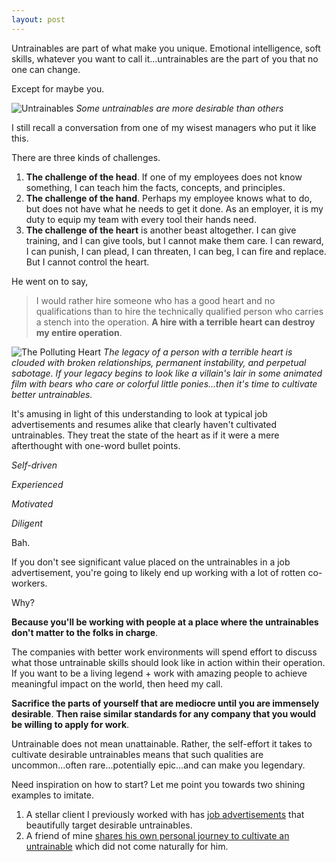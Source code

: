 ```yaml
---
layout: post
---
```


Untrainables are part of what make you unique. Emotional intelligence, soft skills, whatever you want to call it...untrainables are the part of you that no one can change.

Except for maybe you.

![Untrainables](/website/assets/img/untrainable.png)
*Some untrainables are more desirable than others*

I still recall a conversation from one of my wisest managers who put it like this.

There are three kinds of challenges.

1. **The challenge of the head**. If one of my employees does not know something, I can teach him the facts, concepts, and principles.
2. **The challenge of the hand**. Perhaps my employee knows what to do, but does not have what he needs to get it done. As an employer, it is my duty to equip my team with every tool their hands need.
3. **The challenge of the heart** is another beast altogether. I can give training, and I can give tools, but I cannot make them care. I can reward, I can punish, I can plead, I can threaten, I can beg, I can fire and replace. But I cannot control the heart.

He went on to say,

>I would rather hire someone who has a good heart and no qualifications than to hire the technically qualified person who carries a stench into the operation.
>**A hire with a terrible heart can destroy my entire operation**.

![The Polluting Heart](/website/assets/img/heartpollution.png)
*The legacy of a person with a terrible heart is clouded with broken relationships, permanent instability, and perpetual sabotage. If your legacy begins to look like a villain's lair in some animated film with bears who care or colorful little ponies...then it's time to cultivate better untrainables.*

It's amusing in light of this understanding to look at typical job advertisements and resumes alike that clearly haven't cultivated untrainables. They treat the state of the heart as if it were a mere afterthought with one-word bullet points.

*Self-driven*

*Experienced*

*Motivated*

*Diligent*

Bah.

If you don't see significant value placed on the untrainables in a job advertisement, you're going to likely end up working with a lot of rotten co-workers.

Why?

**Because you'll be working with people at a place where the untrainables don't matter to the folks in charge**.

The companies with better work environments will spend effort to discuss what those untrainable skills should look like in action within their operation. If you want to be a living legend + work with amazing people to achieve meaningful impact on the world, then heed my call.

**Sacrifice the parts of yourself that are mediocre until you are immensely desirable**. **Then raise similar standards for any company that you would be willing to apply for work**.

Untrainable does not mean unattainable. Rather, the self-effort it takes to cultivate desirable untrainables means that such qualities are uncommon...often rare...potentially epic...and can make you legendary.

Need inspiration on how to start? Let me point you towards two shining examples to imitate.

1. A stellar client I previously worked with has [job advertisements](https://simprints.recruiterbox.com/) that beautifully target desirable untrainables.
2. A friend of mine [shares his own personal journey to cultivate an untrainable](https://hunterhansen.net/2018/10/18/the-life-autistic-can-empathy-be-learned/?fbclid=IwAR10vg_xIi0qOd9lQQIQ6basUSsEB0UZnc1IFoUsM3hf_Rp8zkit6N0_PW4) which did not come naturally for him.
